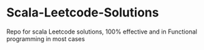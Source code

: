 # Scala-Leetcode-Solutions
Repo for scala Leetcode solutions, 100% effective and in Functional programming in most cases
